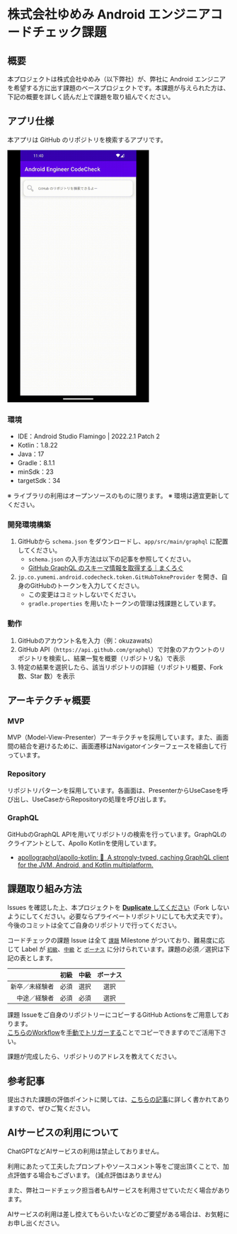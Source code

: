 # 株式会社ゆめみ Android エンジニアコードチェック課題

## 概要

本プロジェクトは株式会社ゆめみ（以下弊社）が、弊社に Android エンジニアを希望する方に出す課題のベースプロジェクトです。本課題が与えられた方は、下記の概要を詳しく読んだ上で課題を取り組んでください。

## アプリ仕様

本アプリは GitHub のリポジトリを検索するアプリです。

<img src="docs/app.gif" width="320">

### 環境

- IDE：Android Studio Flamingo | 2022.2.1 Patch 2
- Kotlin：1.8.22
- Java：17
- Gradle：8.1.1
- minSdk：23
- targetSdk：34

※ ライブラリの利用はオープンソースのものに限ります。
※ 環境は適宜更新してください。

### 開発環境構築

1. GitHubから `schema.json` をダウンロードし、`app/src/main/graphql` に配置してください。
   - `schema.json` の入手方法は以下の記事を参照してください。
   - [GitHub GraphQL のスキーマ情報を取得する｜まくろぐ](https://maku.blog/p/whv8it5/)
2. `jp.co.yumemi.android.codecheck.token.GitHubTokneProvider` を開き、自身のGitHubのトークンを入力してください。
   - この変更はコミットしないでください。 
   - `gradle.properties` を用いたトークンの管理は残課題としています。

### 動作

1. GitHubのアカウント名を入力（例：okuzawats）
2. GitHub API（`https://api.github.com/graphql`）で対象のアカウントのリポジトリを検索し、結果一覧を概要（リポジトリ名）で表示
3. 特定の結果を選択したら、該当リポジトリの詳細（リポジトリ概要、Fork 数、Star 数）を表示

## アーキテクチャ概要

### MVP

MVP（Model-View-Presenter）アーキテクチャを採用しています。また、画面間の結合を避けるために、画面遷移はNavigatorインターフェースを経由して行っています。

### Repository

リポジトリパターンを採用しています。各画面は、PresenterからUseCaseを呼び出し、UseCaseからRepositoryの処理を呼び出します。

### GraphQL

GitHubのGraphQL APIを用いてリポジトリの検索を行っています。GraphQLのクライアントとして、Apollo Kotlinを使用しています。

* [apollographql/apollo-kotlin: :robot:  A strongly-typed, caching GraphQL client for the JVM, Android, and Kotlin multiplatform.](https://github.com/apollographql/apollo-kotlin)

## 課題取り組み方法

Issues を確認した上、本プロジェクトを [**Duplicate** してください](https://help.github.com/en/github/creating-cloning-and-archiving-repositories/duplicating-a-repository)（Fork しないようにしてください。必要ならプライベートリポジトリにしても大丈夫です）。今後のコミットは全てご自身のリポジトリで行ってください。

コードチェックの課題 Issue は全て [`課題`](https://github.com/yumemi-inc/android-engineer-codecheck/milestone/1) Milestone がついており、難易度に応じて Label が [`初級`](https://github.com/yumemi-inc/android-engineer-codecheck/issues?q=is%3Aopen+is%3Aissue+label%3A初級+milestone%3A課題)、[`中級`](https://github.com/yumemi-inc/android-engineer-codecheck/issues?q=is%3Aopen+is%3Aissue+label%3A中級+milestone%3A課題+) と [`ボーナス`](https://github.com/yumemi-inc/android-engineer-codecheck/issues?q=is%3Aopen+is%3Aissue+label%3Aボーナス+milestone%3A課題+) に分けられています。課題の必須／選択は下記の表とします。

|   | 初級 | 中級 | ボーナス
|--:|:--:|:--:|:--:|
| 新卒／未経験者 | 必須 | 選択 | 選択 |
| 中途／経験者 | 必須 | 必須 | 選択 |

課題 Issueをご自身のリポジトリーにコピーするGitHub Actionsをご用意しております。  
[こちらのWorkflow](./.github/workflows/copy-issues.yml)を[手動でトリガーする](https://docs.github.com/ja/actions/managing-workflow-runs/manually-running-a-workflow)ことでコピーできますのでご活用下さい。

課題が完成したら、リポジトリのアドレスを教えてください。

## 参考記事

提出された課題の評価ポイントに関しては、[こちらの記事](https://qiita.com/blendthink/items/aa70b8b3106fb4e3555f)に詳しく書かれてありますので、ぜひご覧ください。

## AIサービスの利用について

ChatGPTなどAIサービスの利用は禁止しておりません。

利用にあたって工夫したプロンプトやソースコメント等をご提出頂くことで、加点評価する場合もございます。 (減点評価はありません)

また、弊社コードチェック担当者もAIサービスを利用させていただく場合があります。

AIサービスの利用は差し控えてもらいたいなどのご要望がある場合は、お気軽にお申し出ください。
